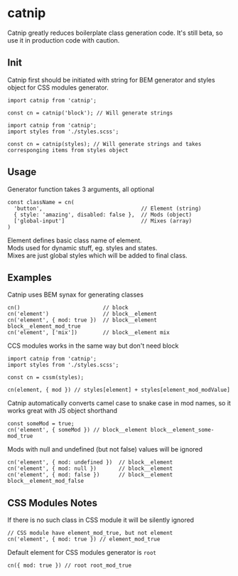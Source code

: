 # catnip

Catnip greatly reduces boilerplate class generation code. It's still beta, so use it in production code with caution.

## Init
Catnip first should be initiated with string for BEM generator and styles object for CSS modules generator.

```
import catnip from 'catnip';

const cn = catnip('block'); // Will generate strings
```

```
import catnip from 'catnip';
import styles from './styles.scss';

const cn = catnip(styles); // Will generate strings and takes corresponging items from styles object
```

## Usage
Generator function takes 3 arguments, all optional
```
const className = cn(
  'button',                               // Element (string)
  { style: 'amazing', disabled: false },  // Mods (object)
  ['global-input']                        // Mixes (array)
)
```
Element defines basic class name of element.  
Mods used for dynamic stuff, eg. styles and states.  
Mixes are just global styles which will be added to final class.

## Examples
Catnip uses BEM synax for generating classes
```
cn()                          // block
cn('element')                 // block__element
cn('element', { mod: true })  // block__element block__element_mod_true
cn('element', ['mix'])        // block__element mix
```

CCS modules works in the same way but don't need block
```
import catnip from 'catnip';
import styles from './styles.scss';

const cn = cssm(styles);

cn(element, { mod }) // styles[element] + styles[element_mod_modValue]
```

Catnip automatically converts camel case to snake case in mod names, so it works great with JS object shorthand
```
const someMod = true;
cn('element', { someMod }) // block__element block__element_some-mod_true
```

Mods with null and undefined (but not false) values will be ignored
```
cn('element', { mod: undefined })  // block__element
cn('element', { mod: null })       // block__element
cn('element', { mod: false })      // block__element block__element_mod_false
```

## CSS Modules Notes

If there is no such class in CSS module it will be silently ignored
```
// CSS module have element_mod_true, but not element
cn('element', { mod: true }) // element_mod_true
```

Default element for CSS modules generator is `root`
```
cn({ mod: true }) // root root_mod_true
```